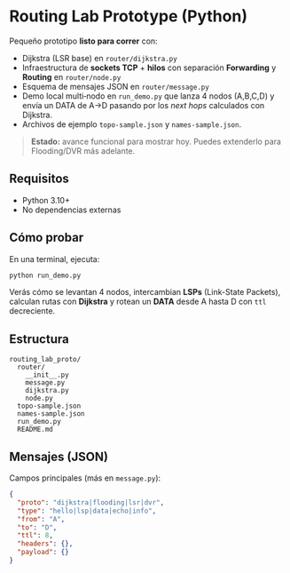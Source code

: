 # Routing Lab Prototype (Python)
Pequeño prototipo **listo para correr** con:
- Dijkstra (LSR base) en `router/dijkstra.py`
- Infraestructura de **sockets TCP** + **hilos** con separación **Forwarding** y **Routing** en `router/node.py`
- Esquema de mensajes JSON en `router/message.py`
- Demo local multi‑nodo en `run_demo.py` que lanza 4 nodos (A,B,C,D) y envía un DATA de A→D pasando por los *next hops* calculados con Dijkstra.
- Archivos de ejemplo `topo-sample.json` y `names-sample.json`.

> **Estado:** avance funcional para mostrar hoy. Puedes extenderlo para Flooding/DVR más adelante.

## Requisitos
- Python 3.10+
- No dependencias externas

## Cómo probar
En una terminal, ejecuta:

```bash
python run_demo.py
```

Verás cómo se levantan 4 nodos, intercambian **LSPs** (Link-State Packets), calculan rutas con **Dijkstra** y rotean un **DATA** desde A hasta D con `ttl` decreciente.

## Estructura
```
routing_lab_proto/
  router/
    __init__.py
    message.py
    dijkstra.py
    node.py
  topo-sample.json
  names-sample.json
  run_demo.py
  README.md
```

## Mensajes (JSON)
Campos principales (más en `message.py`):
```json
{
  "proto": "dijkstra|flooding|lsr|dvr",
  "type": "hello|lsp|data|echo|info",
  "from": "A",
  "to": "D",
  "ttl": 8,
  "headers": {},
  "payload": {}
}
```


